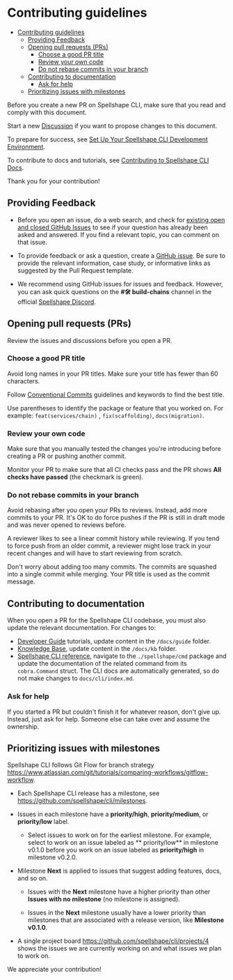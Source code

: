 # Contributing guidelines

- [Contributing guidelines](#contributing-guidelines)
  - [Providing Feedback](#providing-feedback)
  - [Opening pull requests (PRs)](#opening-pull-requests-prs)
    - [Choose a good PR title](#choose-a-good-pr-title)
    - [Review your own code](#review-your-own-code)
    - [Do not rebase commits in your branch](#do-not-rebase-commits-in-your-branch)
  - [Contributing to documentation](#contributing-to-documentation)
    - [Ask for help](#ask-for-help)
  - [Prioritizing issues with milestones](#prioritizing-issues-with-milestones)

Before you create a new PR on Spellshape CLI, make sure that you read and comply with this document.

Start a new [Discussion](https://github.com/spellshape/cli/discussions/new) if you want to propose changes to this document.

To prepare for success, see [Set Up Your Spellshape CLI Development Environment](dev-env-setup.md).

To contribute to docs and tutorials, see [Contributing to Spellshape CLI Docs](https://docs.spellshape.com/contributing).

Thank you for your contribution!

## Providing Feedback

* Before you open an issue, do a web search, and check
  for [existing open and closed GitHub Issues](https://github.com/spellshape/cli/issues) to see if your question has already
  been asked and answered. If you find a relevant topic, you can comment on that issue.

* To provide feedback or ask a question, create a [GitHub issue](https://github.com/spellshape/cli/issues/new/choose). Be
  sure to provide the relevant information, case study, or informative links as suggested by the Pull Request template.

* We recommend using GitHub issues for issues and feedback. However, you can ask quick questions on the **#🛠️
  build-chains** channel in the official [Spellshape Discord](https://discord.gg/spellshape).

## Opening pull requests (PRs)

Review the issues and discussions before you open a PR.

### Choose a good PR title

Avoid long names in your PR titles. Make sure your title has fewer than 60 characters.

Follow [Conventional Commits](https://www.conventionalcommits.org/en/v1.0.0) guidelines and keywords to find the best
title.

Use parentheses to identify the package or feature that you worked on. For example:  `feat(services/chain)`
, `fix(scaffolding)`, `docs(migration)`.

### Review your own code

Make sure that you manually tested the changes you're introducing before creating a PR or pushing another commit.

Monitor your PR to make sure that all CI checks pass and the PR shows **All checks have passed** (the checkmark is
green).

### Do not rebase commits in your branch

Avoid rebasing after you open your PRs to reviews. Instead, add more commits to your PR. It's OK to do force pushes if
the PR is still in draft mode and was never opened to reviews before.

A reviewer likes to see a linear commit history while reviewing. If you tend to force push from an older commit, a
reviewer might lose track in your recent changes and will have to start reviewing from scratch.

Don't worry about adding too many commits. The commits are squashed into a single commit while merging. Your PR title is
used as the commit message.

## Contributing to documentation

When you open a PR for the Spellshape CLI codebase, you must also update the relevant documentation. For changes to:

* [Developer Guide](https://docs.spellshape.com/guide) tutorials, update content in the `/docs/guide` folder.
* [Knowledge Base](https://docs.spellshape.com/kb), update content in the `/docs/kb` folder.
* [Spellshape CLI reference](https://docs.spellshape.com/cli), navigate to the `./spellshape/cmd` package and update the
  documentation of the related command from its `cobra.Command` struct. The CLI docs are automatically generated, so do
  not make changes to  `docs/cli/index.md`.

### Ask for help

If you started a PR but couldn't finish it for whatever reason, don't give up. Instead, just ask for help. Someone else
can take over and assume the ownership.

## Prioritizing issues with milestones

Spellshape CLI follows Git Flow for branch
strategy <https://www.atlassian.com/git/tutorials/comparing-workflows/gitflow-workflow>.

* Each Spellshape CLI release has a milestone, see <https://github.com/spellshape/cli/milestones>.

* Issues in each milestone have a **priority/high**, **priority/medium**, or **priority/low** label.

    * Select issues to work on for the earliest milestone. For example, select to work on an issue labeled as \*\*
      priority/low\*\* in milestone v0.1.0 before you work on an issue labeled as **priority/high** in milestone v0.2.0.

* Milestone **Next** is applied to issues that suggest adding features, docs, and so on.

    * Issues with the **Next** milestone have a higher priority than other **Issues with no milestone** (no milestone is
      assigned).

    * Issues in the **Next** milestone usually have a lower priority than milestones that are associated with a release
      version, like **Milestone v0.1.0**.

* A single project board <https://github.com/spellshape/cli/projects/4> shows the issues we are currently working on and
  what issues we plan to work on.

We appreciate your contribution!
